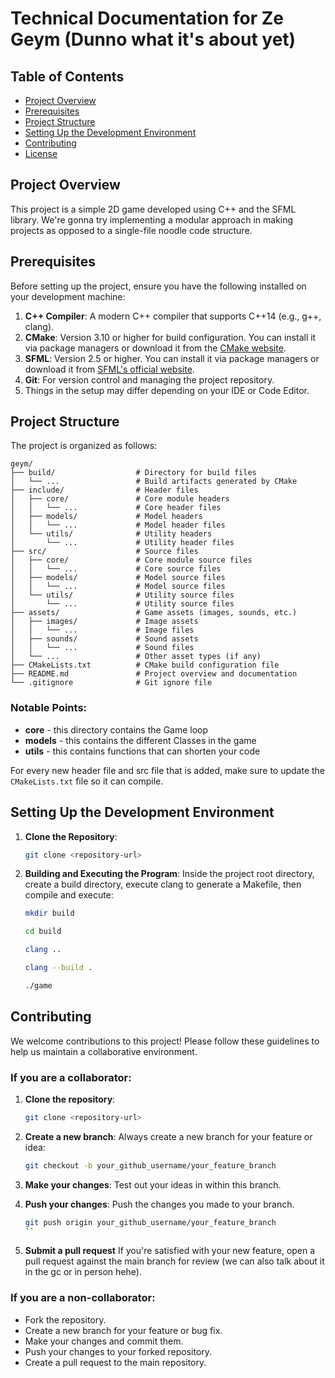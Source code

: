 # Technical Documentation for Ze Geym (Dunno what it's about yet)

## Table of Contents
- [Project Overview](#project-overview)
- [Prerequisites](#prerequisites)
- [Project Structure](#project-structure)
- [Setting Up the Development Environment](#setting-up-the-development-environment)
- [Contributing](#contributing)
- [License](#license)

## Project Overview
This project is a simple 2D game developed using C++ and the SFML library. We're gonna try implementing a modular approach in making projects as opposed to a single-file noodle code structure.

## Prerequisites
Before setting up the project, ensure you have the following installed on your development machine:

1. **C++ Compiler**: A modern C++ compiler that supports C++14 (e.g., g++, clang).
2. **CMake**: Version 3.10 or higher for build configuration. You can install it via package managers or download it from the [CMake website](https://cmake.org/).
3. **SFML**: Version 2.5 or higher. You can install it via package managers or download it from [SFML's official website](https://www.sfml-dev.org).
4. **Git**: For version control and managing the project repository.
5. Things in the setup may differ depending on your IDE or Code Editor.

## Project Structure
The project is organized as follows:
```undefined
geym/
├── build/                  # Directory for build files
│   └── ...                 # Build artifacts generated by CMake
├── include/                # Header files
│   ├── core/               # Core module headers
│   │   └── ...             # Core header files
│   ├── models/             # Model headers
│   │   └── ...             # Model header files
│   └── utils/              # Utility headers
│       └── ...             # Utility header files
├── src/                    # Source files
│   ├── core/               # Core module source files
│   │   └── ...             # Core source files
│   ├── models/             # Model source files
│   │   └── ...             # Model source files
│   └── utils/              # Utility source files
│       └── ...             # Utility source files
├── assets/                 # Game assets (images, sounds, etc.)
│   ├── images/             # Image assets
│   │   └── ...             # Image files
│   ├── sounds/             # Sound assets
│   │   └── ...             # Sound files
│   └── ...                 # Other asset types (if any)
├── CMakeLists.txt          # CMake build configuration file
├── README.md               # Project overview and documentation
└── .gitignore              # Git ignore file
```

### Notable Points:
- **core** - this directory contains the Game loop
- **models** - this contains the different Classes in the game 
- **utils** - this contains functions that can shorten your code

For every new header file and src file that is added, make sure to update the `CMakeLists.txt` file so it can compile.


## Setting Up the Development Environment
1. **Clone the Repository**:
   ```bash
   git clone <repository-url>
   ```

2. **Building and Executing the Program**: Inside the project root directory, create a build directory, execute clang to generate a Makefile, then compile and execute:

    ```bash
    mkdir build
    ```
    ```bash
    cd build
    ```
    ```bash
    clang ..
    ```
    ```bash
    clang --build .
    ```
    ```bash
    ./game
    ```

## Contributing
We welcome contributions to this project! Please follow these guidelines to help us maintain a collaborative environment.

### If you are a collaborator:
1. **Clone the repository**:
   ```bash
   git clone <repository-url>
2. **Create a new branch**:
    Always create a new branch for your feature or idea:
    ```bash
    git checkout -b your_github_username/your_feature_branch
    ```
3. **Make your changes**:
    Test out your ideas in within this branch.

4. **Push your changes**:
    Push the changes you made to your branch.
    ```bash
    git push origin your_github_username/your_feature_branch
    ``
5. **Submit a pull request**
    If you're satisfied with your new feature, open a pull request against the main branch for review (we can also talk about it in the gc or in person hehe).

### If you are a non-collaborator:
- Fork the repository.
- Create a new branch for your feature or bug fix.
- Make your changes and commit them.
- Push your changes to your forked repository.
- Create a pull request to the main repository.
